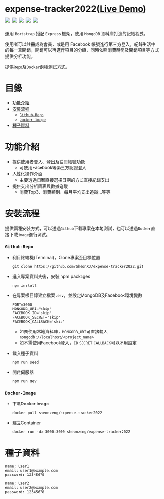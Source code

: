 <h1>
  <div>
  expense-tracker2022(<a href="https://pure-thicket-75563.herokuapp.com/users/login">Live Demo</a>)
  </div>
  <div>
  <img src="https://img.shields.io/badge/release-v2.3-yellow" >
  
  <img src="https://img.shields.io/badge/express-4.17.1-green.svg" >
  
  <img src="https://img.shields.io/badge/Database-MongoDB-yellowgreen.svg">

  <img src="https://img.shields.io/github/last-commit/SheonXJ/expense-tracker2022" >
  
  <img src="https://img.shields.io/docker/image-size/sheonzeng/expense-tracker2022/latest">
  </div>
</h1>

運用 `Bootstrap` 搭配 `Express` 框架，使用 `MongoDB` 資料庫打造的記帳程式。

使用者可以註冊成為會員，或是用 Facebook 帳號進行第三方登入，紀錄生活中的每一筆開銷，開銷可以再進行項目的分類，同時依照消費時間及開銷項目等方式提供分析功能。

提供`Repo`及`Docker`兩種測試方式。


# 目錄<!-- omit in toc -->
- [功能介紹](#功能介紹)
- [安裝流程](#安裝流程)
    - [`Github-Repo`](#github-repo)
    - [`Docker-Image`](#docker-image)
- [種子資料](#種子資料)


# 功能介紹
  * 提供使用者登入、登出及註冊帳號功能
    * 可使用Facebook等第三方認證登入
  * 人性化操作介面
    * 主要透過日曆直接選擇日期的方式直接紀錄支出
  * 提供支出分析圖表與數據追蹤
    * 消費Top3、消費類別、每月平均支出追蹤...等等


# 安裝流程
提供兩種安裝方式，可以透過`Github`下載專案在本地測試，也可以透過`Docker`直接下載`image`進行測試。
### `Github-Repo`
  * 利用終端機(Terminal)，Clone專案至目標位置
    ```
    git clone https://github.com/SheonXJ/expense-tracker2022.git
    ```

  * 進入專案資料夾後，安裝 npm packages
    ```
    npm install
    ```
  
  * 在專案根目錄建立檔案`.env`，並設定MongoDB及Facebook環境變數
    ```
    PORT=3000
    MONGODB_URI="skip"
    FACEBOOK_ID='skip'
    FACEBOOK_SECRET='skip'
    FACEBOOK_CALLBACK='skip'
    ```
    * 如要使用本地資料庫，`MONGODB_URI`可直接輸入`mongodb://localhost/<project_name>`
    * 如不需使用Facebook登入，`ID` `SECRET` `CALLBACK`可以不用設定
  
  * 載入種子資料
    ```
    npm run seed
    ```

  * 開啟伺服器
    ```
    npm run dev
    ```


### `Docker-Image`
  * 下載Docker image
    ```
    docker pull sheonzeng/expense-tracker2022
    ```
  * 建立Container
    ```
    docker run -dp 3000:3000 sheonzeng/expense-tracker2022
    ```


# 種子資料
  ```
  name: User1
  email: user1@example.com
  password: 12345678
  ```

  ```
  name: User2
  email: user2@example.com
  password: 12345678
  ```
  